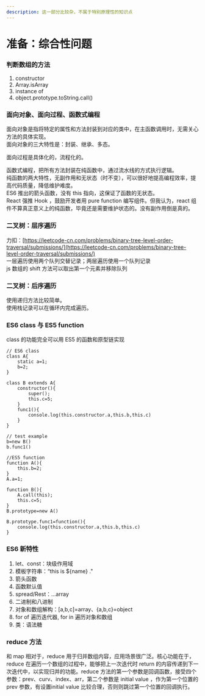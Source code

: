 ```yaml
---
description: 这一部分比较杂，不属于特别原理性的知识点
---
```


# 准备：综合性问题

### 判断数组的方法

1. constructor
2. Array.isArray
3. instance of
4. object.prototype.toString.call\(\)

### 面向对象、面向过程、函数式编程

面向对象是指将特定的属性和方法封装到对应的类中，在主函数调用时，无需关心方法的具体实现。  
面向对象的三大特性是：封装、继承、多态。

面向过程是具体化的，流程化的。

函数式编程，把所有方法封装在纯函数中，通过流水线的方式执行逻辑。  
纯函数的两大特性，无副作用和无状态（时不变），可以很好地提高编程效率，提高代码质量，降低维护难度。  
ES6 推出的箭头函数，没有 this 指向，这保证了函数的无状态。  
React 强推 Hook ，鼓励开发者用 pure function 编写组件。但我认为，react 组件不算真正意义上的纯函数，毕竟还是需要维护状态的。没有副作用倒是真的。

### 二叉树：层序遍历

力扣：[https://leetcode-cn.com/problems/binary-tree-level-order-traversal/submissions/](https://leetcode-cn.com/problems/binary-tree-level-order-traversal/submissions/)  
一层遍历使用两个队列交替记录；两层遍历使用一个队列记录  
js 数组的 shift 方法可以取出第一个元素并移除队列

### 二叉树：后序遍历

使用递归方法比较简单。  
使用栈记录可以在循环内完成遍历。

### ES6 class 与 ES5 function

class 的功能完全可以用 ES5 的函数和原型链实现

```text
// ES6 class
class A{
    static a=1;
    b=2;
}

class B extends A{
    constructor(){
        super();
        this.c=5;
    }
    func1(){
        console.log(this.constructor.a,this.b,this.c)
    }
}

// test example
b=new B()
b.func1()

//ES5 function
function A(){
    this.b=2;
}
A.a=1;

function B(){
    A.call(this);
    this.c=5;
}
B.prototype=new A()

B.prototype.func1=function(){
    console.log(this.constructor.a,this.b,this.c)
}
```

### ES6 新特性

1. let、const：块级作用域
2. 模板字符串：“this is ${name} ."
3. 箭头函数
4. 函数默认值
5. spread/Rest：...array
6. 二进制和八进制
7. 对象和数组解构：\[a,b,c\]=array、{a,b,c}=object
8. for of 遍历迭代器, for in 遍历对象和数组
9. 类：语法糖

### reduce 方法

和 map 相对于，reduce 用于归并数组内容，应用场景很广泛。核心功能在于，reduce 在遍历一个数组的过程中，能够把上一次迭代时 return 的内容传递到下一次迭代中，以实现归并的功能。reduce 方法的第一个参数是回调函数，接受四个参数：prev、curv、index、arr，第二个参数是 initial value ，作为第一个位置的 prev 参数，有设置initial value 比较合理，否则则跳过第一个位置的回调执行。

